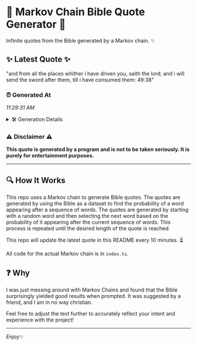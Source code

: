 # 📖 Markov Chain Bible Quote Generator 📖

Infinite quotes from the Bible generated by a Markov chain. ✨

## ✨ Latest Quote ✨
"and from all the places whither i have driven you, saith the lord; and i will send the sword after them, till i have consumed them: 49:38"

### ⏰ Generated At
*11:29:31 AM*

<details>
    <summary>🛠️ Generation Details</summary>
    <p>
        <strong>🌱 Seed:</strong> and<br>
        <strong>🔄 Iterations:</strong> 26<br>
        <strong>📜 Context History:</strong><br>[ and ]: from<br>[ and, from ]: all<br>[ and, from, all ]: the<br>[ and, from, all, the ]: places<br>[ and, from, all, the, places ]: whither<br>[ and, from, all, the, places, whither ]: i<br>[ from, all, the, places, whither, i ]: have<br>[ all, the, places, whither, i, have ]: driven<br>[ the, places, whither, i, have, driven ]: you,<br>[ places, whither, i, have, driven, you, ]: saith<br>[ whither, i, have, driven, you,, saith ]: the<br>[ i, have, driven, you,, saith, the ]: lord;<br>[ have, driven, you,, saith, the, lord; ]: and<br>[ driven, you,, saith, the, lord;, and ]: i<br>[ you,, saith, the, lord;, and, i ]: will<br>[ saith, the, lord;, and, i, will ]: send<br>[ the, lord;, and, i, will, send ]: the<br>[ lord;, and, i, will, send, the ]: sword<br>[ and, i, will, send, the, sword ]: after<br>[ i, will, send, the, sword, after ]: them,<br>[ will, send, the, sword, after, them, ]: till<br>[ send, the, sword, after, them,, till ]: i<br>[ the, sword, after, them,, till, i ]: have<br>[ sword, after, them,, till, i, have ]: consumed<br>[ after, them,, till, i, have, consumed ]: them:<br>[ them,, till, i, have, consumed, them: ]: 49:38<br>
    </p>
</details>

### ⚠️ Disclaimer ⚠️
**This quote is generated by a program and is not to be taken seriously. It is purely for entertainment purposes.**

---

## 🔍 How It Works

This repo uses a Markov chain to generate Bible quotes. The quotes are generated by using the Bible as a dataset to find the probability of a word appearing after a sequence of words. The quotes are generated by starting with a random word and then selecting the next word based on the probability of it appearing after the current sequence of words. This process is repeated until the desired length of the quote is reached.

This repo will update the latest quote in this README every 10 minutes. ⏳

All code for the actual Markov chain is in `index.ts`.

## ❓ Why

I was just messing around with Markov Chains and found that the Bible surprisingly yielded good results when prompted. 
It was suggested by a friend, and I am in no way christian.

Feel free to adjust the text further to accurately reflect your intent and experience with the project!

---

*Enjoy*✨
